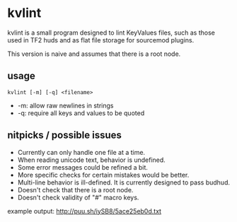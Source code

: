# kvlint
kvlint is a small program designed to lint KeyValues files, such as those used in TF2 huds and as flat file storage for sourcemod plugins.

This version is naive and assumes that there is a root node.

## usage
    kvlint [-m] [-q] <filename>
- -m: allow raw newlines in strings
- -q: require all keys and values to be quoted

## nitpicks / possible issues
- Currently can only handle one file at a time.
- When reading unicode text, behavior is undefined.
- Some error messages could be refined a bit.
- More specific checks for certain mistakes would be better.
- Multi-line behavior is ill-defined. It is currently designed to pass budhud.
- Doesn't check that there is a root node.
- Doesn't check validity of "#" macro keys.

example output: http://puu.sh/iySB8/5ace25eb0d.txt
